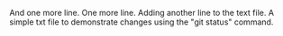 And one more line.
One more line.
Adding another line to the text file.
A simple txt file to demonstrate changes using the "git status" command.
